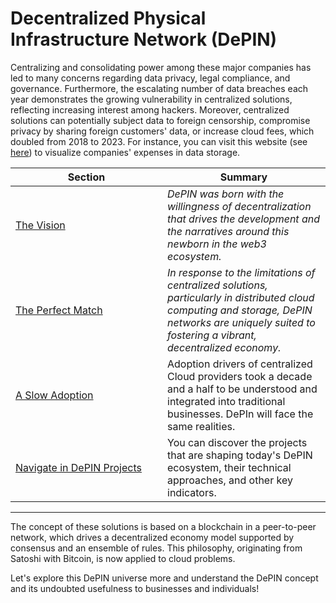 # Decentralized Physical Infrastructure Network (DePIN)

Centralizing and consolidating power among these major companies has led to many concerns regarding data privacy, legal compliance, and governance. Furthermore, the escalating number of data breaches each year demonstrates the growing vulnerability in centralized solutions, reflecting increasing interest among hackers. Moreover, centralized solutions can potentially subject data to foreign censorship, compromise privacy by sharing foreign customers' data, or increase cloud fees, which doubled from 2018 to 2023. For instance, you can visit this website (see [here](https://www.veritas.com/fr/fr/resources/dark-data#%7B%22sliderValue%22%3A0%2C%22companyName%22%3A%22%22%2C%22selectedCountry%22%3A%22USA%22%7D)) to visualize companies' expenses in data storage.

<table><thead><tr><th width="227">Section</th><th>Summary</th></tr></thead><tbody><tr><td><a href="the-vision.md">The Vision</a></td><td><em>DePIN was born with the willingness of decentralization that drives the development and the narratives around this newborn in the web3 ecosystem.</em></td></tr><tr><td><a href="the-perfect-match.md">The Perfect Match</a></td><td><em>In response to the limitations of centralized solutions, particularly in distributed cloud computing and storage, DePIN networks are uniquely suited to fostering a vibrant, decentralized economy.</em> </td></tr><tr><td><a href="a-slow-adoption.md">A Slow Adoption</a></td><td>Adoption drivers of centralized Cloud providers took a decade and a half to be understood and integrated into traditional businesses. DePIn will face the same realities.</td></tr><tr><td><a href="navigate-in-depin-projects.md">Navigate in DePIN Projects</a></td><td>You can discover the projects that are shaping today's DePIN ecosystem, their technical approaches, and other key indicators.</td></tr></tbody></table>

***

The concept of these solutions is based on a blockchain in a peer-to-peer network, which drives a decentralized economy model supported by consensus and an ensemble of rules. This philosophy, originating from Satoshi with Bitcoin, is now applied to cloud problems.&#x20;

Let's explore this DePIN universe more and understand the DePIN concept and its undoubted usefulness to businesses and individuals!
